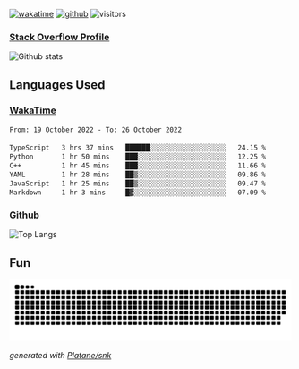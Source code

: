 [![wakatime](https://wakatime.com/badge/user/82c377cd-a54c-404c-b7df-177b313ca539.svg)](https://wakatime.com/@82c377cd-a54c-404c-b7df-177b313ca539)
[![github](https://img.shields.io/github/followers/xinthose?logo=github&style=plastic)](https://github.com/alanhamlett?tab=followers)
![visitors](https://visitor-badge.glitch.me/badge?page_id=xinthose&left_color=green&right_color=red)
### [Stack Overflow Profile](https://stackoverflow.com/users/4056146/xinthose)

![Github stats](https://github-readme-stats.vercel.app/api?username=xinthose&show_icons=true&theme=radical&count_private=true)

## Languages Used

### [WakaTime](https://wakatime.com/)
<!--START_SECTION:waka-->

```text
From: 19 October 2022 - To: 26 October 2022

TypeScript   3 hrs 37 mins   ██████░░░░░░░░░░░░░░░░░░░   24.15 %
Python       1 hr 50 mins    ███░░░░░░░░░░░░░░░░░░░░░░   12.25 %
C++          1 hr 45 mins    ███░░░░░░░░░░░░░░░░░░░░░░   11.66 %
YAML         1 hr 28 mins    ██▒░░░░░░░░░░░░░░░░░░░░░░   09.86 %
JavaScript   1 hr 25 mins    ██▒░░░░░░░░░░░░░░░░░░░░░░   09.47 %
Markdown     1 hr 3 mins     █▓░░░░░░░░░░░░░░░░░░░░░░░   07.09 %
```

<!--END_SECTION:waka-->

### Github

![Top Langs](https://github-readme-stats.vercel.app/api/top-langs/?username=xinthose)

## Fun
![github contribution grid snake animation](https://raw.githubusercontent.com/xinthose/xinthose/output/github-contribution-grid-snake.svg)

_generated with [Platane/snk](https://github.com/Platane/snk)_
